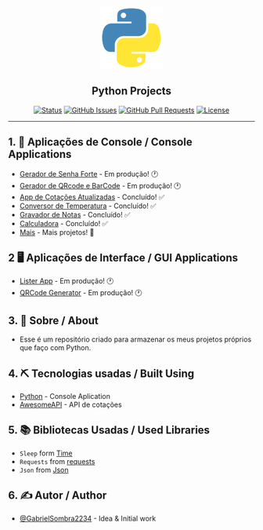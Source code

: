 <p align="center">
  <img width=128px height=128px src="Image/python.png" alt="Project logo">
</p>

<h2 align="center">Python Projects</h2>

<div align="center">

[![Status](https://img.shields.io/badge/Status-Active-brightgreen/?style=flat-square&color=brightgreen)](https://github.com/GabrielSombra2234/Python-Projects)
[![GitHub Issues](https://img.shields.io/badge/Issues-0-blue/?style=flat-square&color=blue)](https://github.com/GabrielSombra2234/Python-Projects/issues)
[![GitHub Pull Requests](https://img.shields.io/badge/Pull%20requests-0-blue/?style=flat-square&color=blue)](https://github.com/GabrielSombra2234/Python-Projects/pulls)
[![License](https://img.shields.io/badge/License-MIT-blueviolet/?style=flat-square&color=blueviolet)](/LICENSE)

</div>

---

## 1. 📝 Aplicações de Console / Console Applications 

- [Gerador de Senha Forte]() - Em produção! 🕐
- [Gerador de QRcode e BarCode]() - Em produção! 🕐
- [App de Cotações Atualizadas](/Projects/Assets/APICotação) - Concluído! ✅
- [Conversor de Temperatura](/Projects/Assets/Conversor-de-temperatura) - Concluído! ✅
- [Gravador de Notas](/Projects/Assets/Gravador-de-Notas) - Concluído! ✅
- [Calculadora](/Projects/Assets/Calculadora) - Concluído! ✅
- [Mais](/Projects/Assets/) - Mais projetos! 💪

## 2 🖥️ Aplicações de Interface / GUI Applications

- [Lister App](/Projects/Apps/ListerApp) - Em produção! 🕐
- [QRCode Generator](/Projects/Apps/QRCodeGenerator) - Em produção! 🕐

## 3. 🧐 Sobre / About

- Esse é um repositório criado para armazenar os meus projetos próprios que faço com Python.

## 4. ⛏️ Tecnologias usadas / Built Using

- [Python](https://www.python.org/) - Console Aplication
- [AwesomeAPI](https://docs.awesomeapi.com.br/) - API de cotações

## 5. 📚 Bibliotecas Usadas / Used Libraries

- `Sleep` form [Time](https://docs.python.org/pt-br/3.10/library/time.html)
- `Requests` from [requests](https://pypi.org/project/requests/)
- `Json` from [Json](https://docs.python.org/3/library/json.html)

## 6. ✍️ Autor / Author

- [@GabrielSombra2234](https://github.com/GabrielSombra2234) - Idea & Initial work

